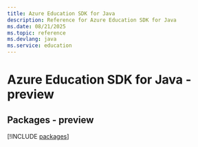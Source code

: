 ```yaml
---
title: Azure Education SDK for Java
description: Reference for Azure Education SDK for Java
ms.date: 08/21/2025
ms.topic: reference
ms.devlang: java
ms.service: education
---
```

# Azure Education SDK for Java - preview
## Packages - preview
[!INCLUDE [packages](education-index.md)]